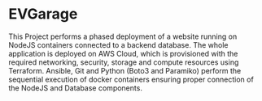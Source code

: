 # EVGarage

This Project performs a phased deployment of a website running on NodeJS containers connected to a backend database. The whole application is deployed on AWS Cloud, which is provisioned with the required networking, security, storage and compute resources using Terraform. Ansible, Git and Python (Boto3 and Paramiko) perform the sequential execution of docker containers ensuring proper connection of the NodeJS and Database components.
